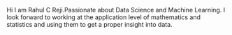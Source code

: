 Hi I am Rahul C Reji.Passionate about Data Science and Machine Learning. I look forward
to working at the application level of mathematics and statistics and using them to get
a proper insight into data.

<!---
rahulcreji/rahulcreji is a ✨ special ✨ repository because its `README.md` (this file) appears on your GitHub profile.
You can click the Preview link to take a look at your changes.
--->
